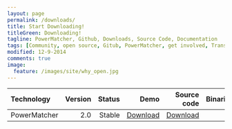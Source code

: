 ```yaml
---
layout: page
permalink: /downloads/
title: Start Downloading!
titleGreen: Downloading!
tagline: PowerMatcher, Github, Downloads, Source Code, Documentation 
tags: [Community, open source, Gitub, PowerMatcher, get involved, Transactive Energy]
modified: 12-9-2014
comments: true
image:
  feature: /images/site/why_open.jpg
---
```



| Technology     | Version  | Status     | Demo       | Source code     | Binaries        | Documentation   | 
|:-------------  |---------:|-----------:|-----------:|----------------:|----------------:|----------------:|
| PowerMatcher   | 2.0      |Stable      |[Download](https://github.com/flexiblepower/flexiblepower.github.io/blob/master/download/PowerMatcherSuite_13.10_Demo.zip?raw=true)|  [Download](https://github.com/flexiblepower/powermatcher/archive/master.zip) ||[Link](https://github.com/flexiblepower/powermatcher/wiki)| 
 
